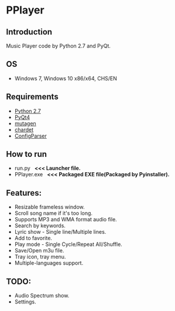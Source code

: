 # PPlayer
## Introduction
Music Player code by Python 2.7 and PyQt.

## OS
* Windows 7, Windows 10 x86/x64, CHS/EN

## Requirements
* <a href="https://www.python.org/ftp/python/2.7.13/python-2.7.13.msi">Python 2.7</a>
* <a href="https://sourceforge.net/projects/pyqt/files/PyQt4/PyQt-4.11.4/PyQt4-4.11.4-gpl-Py2.7-Qt4.8.7-x32.exe">PyQt4</a>
* <a href="https://pypi.python.org/pypi/mutagen">mutagen</a>
* <a href="https://pypi.python.org/pypi/chardet">chardet</a>
* <a href="https://pypi.python.org/pypi/configparser/">ConfigParser</a>

## How to run
* run.py &nbsp;  <b><<< Launcher file.</b>
* PPlayer.exe  &nbsp;&nbsp;<b><<<  Packaged EXE file(Packaged by Pyinstaller).</b>

## Features:

* Resizable frameless window.
* Scroll song name if it's too long.
* Supports MP3 and WMA format audio file.
* Search by keywords.
* Lyric show - Single line/Multiple lines.
* Add to favorite.
* Play mode - Single Cycle/Repeat All/Shuffle.
* Save/Open m3u file.
* Tray icon, tray menu.
* Multiple-languages support.

## TODO:
* Audio Spectrum show.
* Settings.

